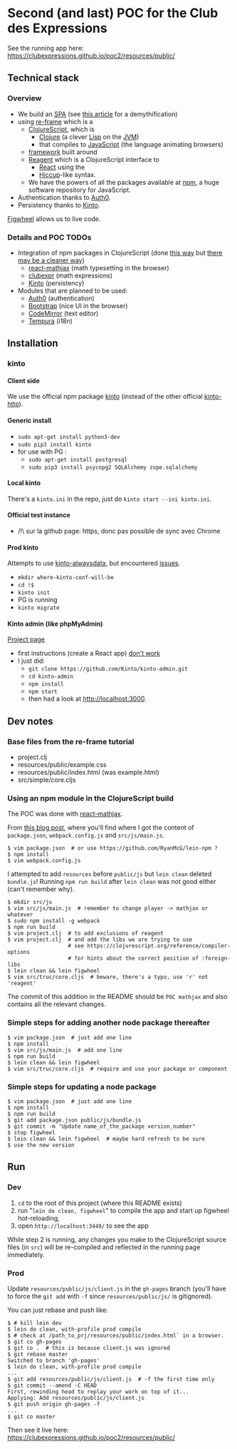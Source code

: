 # Second (and last) POC for the Club des Expressions

See the running app here:  
<https://clubexpressions.github.io/poc2/resources/public/>

## Technical stack

### Overview

* We build an [SPA](https://en.wikipedia.org/wiki/Single-page_application)
  (see [this article](https://johnpapa.net/pageinspa/) for a demythification)
* using [re-frame](https://github.com/Day8/re-frame/) which is a
  * [ClojureScript](https://clojurescript.org/), which is
    * [Clojure](https://clojure.org/) (a clever
      [Lisp](https://en.wikipedia.org/wiki/Lisp_(programming_language))
      on the [JVM](https://en.wikipedia.org/wiki/Java_virtual_machine))
    * that compiles to [JavaScript](https://en.wikipedia.org/wiki/JavaScript)
      (the language animating browsers)
  * [framework](https://en.wikipedia.org/wiki/Software_framework) built around
  * [Reagent](https://github.com/reagent-project/reagent) which is a
    ClojureScript interface to
    * [React](https://facebook.github.io/react/) using the
    * [Hiccup](https://github.com/weavejester/hiccup)-like syntax.
  * We have the powers of all the packages available at
    [npm](http://npmjs.com/), a huge software repository for JavaScript.
* Authentication thanks to [Auth0](http://auth0.com/).
* Persistency thanks to [Kinto](kinto.readthedocs.io/).

[Figwheel](https://github.com/bhauman/lein-figwheel) allows us to live code.

### Details and POC TODOs

* Integration of npm packages in ClojureScript (done
  [this way](http://blob.tomerweller.com/reagent-import-react-components-from-npm)
  but [there may be a cleaner way](https://clojurescript.org/news/2017-07-12-clojurescript-is-not-an-island-integrating-node-modules))
  * [react-mathjax](https://www.npmjs.com/package/react-mathjax)
    (math typesetting in the browser)
  * [clubexpr](https://www.npmjs.com/package/clubexpr) (math expressions)
  * [Kinto](https://www.npmjs.com/package/kinto) (persistency)
* Modules that are planned to be used:
  * [Auth0](https://www.npmjs.com/package/auth0) (authentication)
  * [Bootstrap](https://www.npmjs.com/package/bootstrap) (nice UI in the browser)
  * [CodeMirror](https://www.npmjs.com/package/react-codemirror) (text editor)
  * [Tempura](https://github.com/ptaoussanis/tempura) (i18n)

## Installation

### kinto

#### Client side

We use the official npm package [kinto](https://www.npmjs.com/package/kinto)
(instead of the other official
[kinto-http](https://www.npmjs.com/package/kinto-http)).

#### Generic install

* `sudo apt-get install python3-dev`
* `sudo pip3 install kinto`
* for use with PG :
  * `sudo apt-get install postgresql`
  * `sudo pip3 install psycopg2 SQLAlchemy zope.sqlalchemy`

#### Local kinto

There's a `kinto.ini` in the repo, just do `kinto start --ini kinto.ini`.

#### Official test instance

* /!\ sur la github page: https, donc pas possible de sync avec Chrome

#### Prod kinto

Attempts to use [kinto-alwaysdata](https://github.com/kinto/kinto-alwaysdata),
but encountered
[issues](https://github.com/Kinto/kinto-alwaysdata/issues/created_by/grahack).

* `mkdir where-kinto-conf-will-be`
* `cd !$`
* `kinto init`
* PG is running
* `kinto migrate`

#### Kinto admin (like phpMyAdmin)

[Project page](https://github.com/Kinto/kinto-admin)

* first instructions (create a React app)
  [don't work](https://github.com/Kinto/kinto-admin/issues/446)
* I just did:
  * `git clone https://github.com/Kinto/kinto-admin.git`
  * `cd kinto-admin`
  * `npm install`
  * `npm start`
  * then had a look at <http://localhost:3000>.

## Dev notes

### Base files from the re-frame tutorial

*  project.clj
*  resources/public/example.css
*  resources/public/index.html (was example.html)
*  src/simple/core.cljs

### Using an npm module in the ClojureScript build

The POC was done with
[react-mathjax](https://www.npmjs.com/package/react-mathjax).

From [this blog post](http://blob.tomerweller.com/reagent-import-react-components-from-npm),
where you'll find where I got the content of `package.json`,
`webpack.config.js` and `src/js/main.js`.

    $ vim package.json  # or use https://github.com/RyanMcG/lein-npm ?
    $ npm install
    $ vim webpack.config.js

I attempted to add `resources` before `public/js` but `lein clean` deleted
`bundle.js`! Running `npm run build` after `lein clean` was not good either
(can't remember why).

    $ mkdir src/js
    $ vim src/js/main.js  # remember to change player -> mathjax or whatever
    $ sudo npm install -g webpack
    $ npm run build
    $ vim project.clj  # to add exclusions of reagent
    $ vim project.clj  # and add the libs we are trying to use
                       # see https://clojurescript.org/reference/compiler-options
                       # for hints about the correct position of :foreign-libs
    $ lein clean && lein figwheel
    $ vim src/truc/core.cljs  # beware, there's a typo, use 'r' not 'reagent'

The commit of this addition in the README should be `POC mathjax` and also
contains all the relevant changes.

### Simple steps for adding another node package thereafter

    $ vim package.json  # just add one line
    $ npm install
    $ vim src/js/main.js  # add one line
    $ npm run build
    $ lein clean && lein figwheel
    $ vim src/truc/core.cljs  # require and use your package or component

### Simple steps for updating a node package

    $ vim package.json  # just add one line
    $ npm install
    $ npm run build
    $ git add package.json public/js/bundle.js
    $ git commit -m "Update name_of_the_package version_number"
    $ stop figwheel
    $ lein clean && lein figwheel  # maybe hard refresh to be sure
    $ use the new version

## Run

### Dev

1. `cd` to the root of this project (where this README exists)
2. run "`lein do clean, figwheel`"  to compile the app and start up
   figwheel hot-reloading, 
3. open `http://localhost:3449/` to see the app

While step 2 is running, any changes you make to the ClojureScript 
source files (in `src`) will be re-compiled and reflected in the running 
page immediately.

### Prod


Update `resources/public/js/client.js` in the `gh-pages` branch (you'll have
to force the `git add` with `-f` since `resources/public/js/` is gitignored).

You can just rebase and push like:

    $ # kill lein dev
    $ lein do clean, with-profile prod compile
    $ # check at /path_to_prj/resources/public/index.html` in a browser.
    $ git co gh-pages
    $ git co .  # this is because client.js was ignored
    $ git rebase master
    Switched to branch 'gh-pages'
    $ lein do clean, with-profile prod compile
    ...
    $ git add resources/public/js/client.js  # -f the first time only
    $ git commit --amend -C HEAD
    First, rewinding head to replay your work on top of it...
    Applying: Add resources/public/js/client.js
    $ git push origin gh-pages -f
    ...
    $ git co master

Then see it live here:  
<https://clubexpressions.github.io/poc2/resources/public/>

